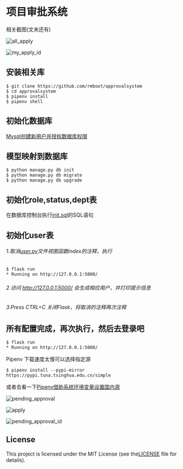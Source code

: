 # 项目审批系统

相关截图(文末还有)

![all_apply](https://cos.rmboot.com/approval-system/all_apply.png)

![my_apply_id](https://cos.rmboot.com/approval-system/my_apply_id.png)

## 安装相关库
```
$ git clone https://github.com/rmboot/approvalsystem
$ cd approvalsystem
$ pipenv install
$ pipenv shell
```

## 初始化数据库

[Mysql创建新用户并授权数据库权限](https://rmboot.com/2019/04/16/mysql-user-db/)

## 模型映射到数据库
```
$ python manage.py db init
$ python manage.py db migrate
$ python manage.py db upgrade
```
## 初始化role,status,dept表
在数据库控制台执行[init.sql](init.sql)的SQL语句
## 初始化user表
###### 1.取消[user.py](./approval_system/blueprints/user.py)文件视图函数index的注释，执行
```
$ flask run
* Running on http://127.0.0.1:5000/
```
###### 2.访问 http://127.0.0.1:5000/ 会生成相应用户，并打印提示信息
###### 3.Press CTRL+C 关闭Flask，将取消的注释再次注释

## 所有配置完成，再次执行，然后去登录吧
```
$ flask run
* Running on http://127.0.0.1:5000/
```



Pipenv 下载速度太慢可以选择指定源
```
$ pipenv install --pypi-mirror https://pypi.tuna.tsinghua.edu.cn/simple
```
或者去看一下[Pipenv借助系统环境变量设置国内源](https://zhuanlan.zhihu.com/p/58758752)

![pending_approval](https://cos.rmboot.com/approval-system/pending_approval.png)

![apply](https://cos.rmboot.com/approval-system/apply.png)

![pending_approval_id](https://cos.rmboot.com/approval-system/pending_approval_id.png)

## License

This project is licensed under the MIT License (see the[LICENSE](LICENSE) file for details).
